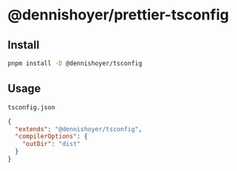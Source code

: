 # @dennishoyer/prettier-tsconfig

## Install

```sh
pnpm install -D @dennishoyer/tsconfig
```

## Usage

`tsconfig.json`

```json
{
  "extends": "@dennishoyer/tsconfig",
  "compilerOptions": {
    "outDir": "dist"
  }
}
```
